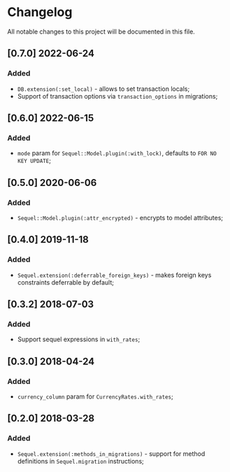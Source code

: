 # Changelog
All notable changes to this project will be documented in this file.

## [0.7.0] 2022-06-24
### Added
- `DB.extension(:set_local)` - allows to set transaction locals;
- Support of transaction options via `transaction_options` in migrations;

## [0.6.0] 2022-06-15
### Added
- `mode` param for `Sequel::Model.plugin(:with_lock)`, defaults to `FOR NO KEY UPDATE`;

## [0.5.0] 2020-06-06
### Added
- `Sequel::Model.plugin(:attr_encrypted)` - encrypts to model attributes;

## [0.4.0] 2019-11-18
### Added
- `Sequel.extension(:deferrable_foreign_keys)` - makes foreign keys constraints deferrable by default;

## [0.3.2] 2018-07-03
### Added
- Support sequel expressions in `with_rates`;

## [0.3.0] 2018-04-24
### Added
- `currency_column` param for `CurrencyRates.with_rates`;

## [0.2.0] 2018-03-28
### Added
- `Sequel.extension(:methods_in_migrations)` - support for method definitions in `Sequel.migration` instructions;
